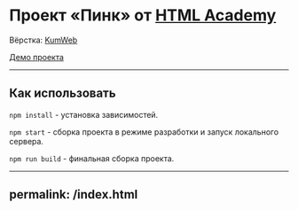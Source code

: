 # Проект «Пинк» от [HTML Academy](https://htmlacademy.ru/)

Вёрстка: [KumWeb](https://github.com/Kumweb)

[Демо проекта](https://Kumweb.github.io/pink/)

---

## Как использовать

`npm install` - установка зависимостей.

`npm start` - сборка проекта в режиме разработки и запуск локального сервера.

`npm run build` - финальная сборка проекта.

---

## permalink: /index.html
